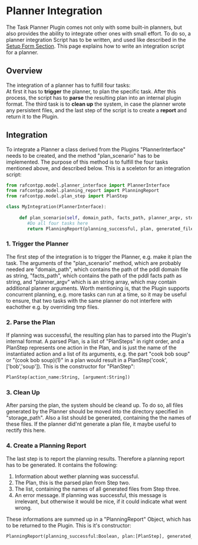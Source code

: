 # Planner Integration

The Task Planner Plugin comes not only with some built-in planners, but also provides the ability to integrate other ones with small effort. To do so, a planner integration Script has to be written, and used like described in the [Setup Form Section](/PlanningSetupForm.md). This page explains how to write an integration script for a planner.    

## Overview

The integration of a planner has to fulfill four tasks:  
At first it has to **trigger** the planner, to plan the specific task. After this process, the script has to **parse** the resulting plan into an internal plugin format. The third task is to **clean up** the system, in case the planner wrote any persistent files, and the last step of the script is to create a **report** and return it to the Plugin. 

## Integration
To integrate a Planner a class derived from the Plugins "PlannerInterface" needs to be created, and the method "plan_scenario" has to be implemented. The purpose of this method is to fulfill the four tasks mentioned above, and described below. This is a sceleton for an integration script: 

```Python
from rafcontpp.model.planner_interface import PlannerInterface
from rafcontpp.model.planning_report import PlanningReport
from rafcontpp.model.plan_step import PlanStep

class MyIntegration(PlannerInterface)ː
     
     def plan_scenario(self, domain_path, facts_path, planner_argv, storage_path):
        #Do all four tasks here
        return PlanningReport(planning_successful, plan, generated_files, error_message)
```
### 1. Trigger the Planner
The first step of the integration is to trigger the Planner, e.g. make it plan the task. The arguments of the "plan_scenario" method, which are probably needed are "domain_path", which contains the path of the pddl domain file as string, "facts_path", which contains the path of the pddl facts path as string, and "planner_argv" which is an string array, which may contain additional planner arguments. Worth mentioning is, that the Plugin supports concurrent planning, e.g. more tasks can run at a time, so it may be useful to ensure, that two tasks with the same planner do not interfere with eachother e.g. by overriding tmp files.   

### 2. Parse the Plan
If planning was successful, the resulting plan has to parsed into the Plugin's internal format. A parsed Plan, is a list of "PlanSteps" in right order, and a PlanStep represents one action in the Plan, and is just the name of the instantiated action and a list of its arguments, e.g. the part "cook bob soup" or "(cook bob soup)(1)" in a plan would result in a PlanStep('cook',['bob','soup']). This is the constructor for "PlanStep":

```Python
PlanStep(action_name:String, [argument:String])
```
### 3. Clean Up
After parsing the plan, the system should be cleand up. To do so, all files generated by the Planner should be moved into the directory specified in "storage_path". Also a list should be generated, containing the the names of these files. If the planner did'nt generate a plan file, it maybe useful to rectify this here. 

### 4. Create a Planning Report
The last step is to report the planning results. Therefore a planning report has to be generated. It contains the following:  
1. Information about wether planning was successful.
2. The Plan, this is the parsed plan from Step two.
3. The list, containing the names of all generated files from Step three. 
4. An error message. If planning was successful, this message is irrelevant, but otherwise it would be nice, if it could indicate what went wrong.  

These informations are summed up in a "PlanningReport" Object, which has to be returned to the Plugin. This is it's constructor:

```Python
PlanningReport(planning_successful:Boolean, plan:[PlanStep], generated_files:[String], error_message:String)
```
